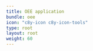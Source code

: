```yaml
---
title: OEE application
bundle: oee
icon: "c8y-icon c8y-icon-tools"
type: root
layout: root
weight: 60
---
```

